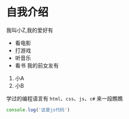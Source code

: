 # 自我介绍
我叫小Z,我的爱好有
* 看电影
* 打游戏
* 听音乐
* 看书
我的前女友有
1. 小A
2. 小B

学过的编程语言有 `html`、`css`、`js`、`c#`
来一段瞧瞧
```javascript
console.log('这是js代码')
```
